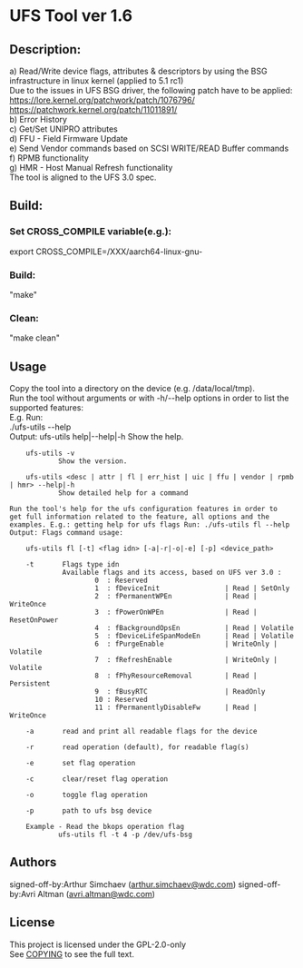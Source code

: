 # UFS Tool ver 1.6 #

## Description: ##
a) Read/Write device flags, attributes & descriptors by
using the BSG infrastructure in linux kernel (applied to 5.1 rc1)   
Due to the issues in UFS BSG driver, the following patch have to be
applied:   
   https://lore.kernel.org/patchwork/patch/1076796/   
   https://patchwork.kernel.org/patch/11011891/   
b) Error History   
c) Get/Set UNIPRO attributes   
d) FFU - Field Firmware Update   
e) Send Vendor commands based on SCSI WRITE/READ Buffer commands   
f) RPMB functionality   
g) HMR - Host Manual Refresh functionality  
The tool is aligned to the UFS 3.0 spec.   

## Build: ##
### Set CROSS\_COMPILE variable(e.g.): ###
export CROSS\_COMPILE=/XXX/aarch64-linux-gnu-

### Build: ###
"make"

### Clean: ###
 "make clean"   

## Usage ##
Copy the tool into a directory on the device (e.g.
/data/local/tmp).   
Run the tool without arguments or with -h/--help
    options in order to list the supported features:   
E.g. Run:  
./ufs-utils --help  
Output:
    ufs-utils help|--help|-h Show the help.

        ufs-utils -v
                Show the version.

        ufs-utils <desc | attr | fl | err_hist | uic | ffu | vendor | rpmb | hmr> --help|-h
                Show detailed help for a command

    Run the tool's help for the ufs configuration features in order to
    get full information related to the feature, all options and the
    examples. E.g.: getting help for ufs flags Run: ./ufs-utils fl --help
    Output: Flags command usage:

        ufs-utils fl [-t] <flag idn> [-a|-r|-o|-e] [-p] <device_path> 

        -t       Flags type idn
                 Available flags and its access, based on UFS ver 3.0 :
                         0  : Reserved
                         1  : fDeviceInit                | Read | SetOnly
                         2  : fPermanentWPEn             | Read | WriteOnce
                         3  : fPowerOnWPEn               | Read | ResetOnPower
                         4  : fBackgroundOpsEn           | Read | Volatile
                         5  : fDeviceLifeSpanModeEn      | Read | Volatile
                         6  : fPurgeEnable               | WriteOnly | Volatile
                         7  : fRefreshEnable             | WriteOnly | Volatile
                         8  : fPhyResourceRemoval        | Read | Persistent
                         9  : fBusyRTC                   | ReadOnly
                         10 : Reserved
                         11 : fPermanentlyDisableFw      | Read | WriteOnce

        -a       read and print all readable flags for the device

        -r       read operation (default), for readable flag(s)

        -e       set flag operation

        -c       clear/reset flag operation

        -o       toggle flag operation

        -p       path to ufs bsg device

        Example - Read the bkops operation flag
                ufs-utils fl -t 4 -p /dev/ufs-bsg

## Authors ##
signed-off-by:Arthur Simchaev (arthur.simchaev@wdc.com)
signed-off-by:Avri Altman (avri.altman@wdc.com)

## License ##
This project is licensed under the GPL-2.0-only  
See [COPYING](COPYING) to see the full text.
